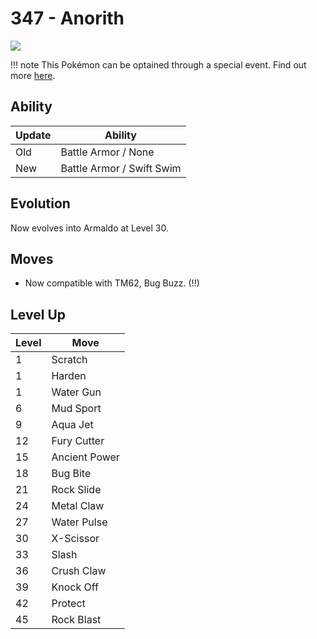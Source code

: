 # 347 - Anorith
![][347]

!!! note
    This Pokémon can be optained through a special event. Find out more [here](../../special_events/#fossil-pokemon).

## Ability

Update | Ability
---    | ---
Old    | Battle Armor / None
New    | Battle Armor / Swift Swim

## Evolution
Now evolves into Armaldo at Level 30.

## Moves

 - Now compatible with TM62, Bug Buzz. (!!)

## Level Up

Level | Move
---   | ---
  1   | Scratch
  1   | Harden
  1   | Water Gun
  6   | Mud Sport
  9   | Aqua Jet
 12   | Fury Cutter
 15   | Ancient Power
 18   | Bug Bite
 21   | Rock Slide
 24   | Metal Claw
 27   | Water Pulse
 30   | X-Scissor
 33   | Slash
 36   | Crush Claw
 39   | Knock Off
 42   | Protect
 45   | Rock Blast



[347]: ../img/pokemon/347.png
